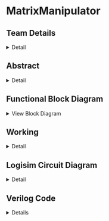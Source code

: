 # MatrixManipulator

<!-- First Section -->
## Team Details
<details>
  <summary>Detail</summary>
	  
  <ul>
    <li>Section: S2 Team-15</li>
    <li>Semester: 3rd Sem B. Tech. CSE</li>
    <li>Member-1: Aditya Suresh, 231CS203, adityasuresh.231cs203@nitk.edu.in</li>
    <li>Member-2: Nikhil Kottoli, 231CS236, nikhilkottoli.231cs236@nitk.edu.in</li>
    <li>Member-3: Vishal, 231CS263, vishalgangani.231cs263@nitk.edu.in</li>
  </ul>
</details>

<!-- Second Section -->
## Abstract
<details>
  <summary>Detail</summary>
  
  - **Motivation:**  
  Efficient handling of matrices is crucial in various fields, including computer graphics, engineering, data science, and machine learning. The need for systems that can efficiently perform these operations and which can be easily scaled are essential. We aimed to make a system which not only performs the most common operations but also is easy to scale and modular.

- **Problem Statement:**  
  This project addresses the need for efficient matrix operations by developing a tool that exclusively uses combinational and sequential circuits to perform multiplication, transposition, and determinant calculations. This solution is grounded in digital systems and implements most used matrix operations in as little hardware as possible.

- **Features:**  
  - **Matrix Multiplication:** Efficiently multiplies two matrices, handling various inputs and displaying the resulting product in a clear format.
  - **Transpose Calculation and Arithmetic Operations:** Allows users to easily find the transpose of any matrix, visually presenting the result. It also performs scalar multiplication and matrix subtraction and addition.
  - **Determinant Finder:** Accurately computes the determinant of square matrices and indicates the existence of an inverse.
  - **User-Friendly Interface:** Provides an easy-to-use interface, simplifying data input and output display using a seven-segment display.

  
</details>

<!-- Block Diagram Section -->
## Functional Block Diagram
<details>
  <summary>View Block Diagram</summary>
  <img src="/Snapshots/BlockDiagram.png" alt="Block Diagram" style="display: block; margin: 20px auto;">
</details>

<!-- Third Section -->
## Working
<details>
  <summary>Detail</summary>
  
  <h3>DESCRIPTION</h3>
  
  <p>Details of the working mechanism of the project will be described here.</p>

</details>

<!-- Fourth Section -->
## Logisim Circuit Diagram
<details>
  <summary>Detail</summary>
	<h2>Main</h2>
	<p> The following is the main module with which the user interacts to compute his operations.</p>
  <img src="/Snapshots/S2-T15.png" alt="Logisim Circuit Diagram" style="display: block; margin: 20px auto;">
	<h4> The main submodules are: </h4>
  <h2>Storage</h2>
	<p>The storage module stores the first input set given by the user and allows us to use the same set of switches to give in another separate set of inputs.</p>
	 <img src="/Snapshots/Storage.png" alt="Logisim Circuit Diagram" style="display: block; margin: 20px auto;">
<h2>Adder</h2>
	<p>The Adder module performs the function of addition of two matrices.</p>
	 <img src="/Snapshots/Adder.png" alt="Logisim Circuit Diagram" style="display: block; margin: 20px auto;">
<h2>Subtractor</h2>
	<p>The Subtractor module performs the function of subtracting one matrix from another.</p>
	 <img src="/Snapshots/Subtractor.png" alt="Logisim Circuit Diagram" style="display: block; margin: 20px auto;">
<h2>Matrix Multiplier</h2>
	<p>The Matrix Multiplier module performs the function of Multiplying two matrices.</p>
	 <img src="/Snapshots/MatrixMultiplier.png" alt="Logisim Circuit Diagram" style="display: block; margin: 20px auto;">
<h2>Scalar Multiplier</h2>
	<p>The Scalar Multiplier module performs the function of multiplying a martix with a scalar number.</p>
	 <img src="/Snapshots/ScalarMultiplier.png" alt="Logisim Circuit Diagram" style="display: block; margin: 20px auto;">
<h2>Transpose</h2>
	<p>The Transpose module performs the function of computing the transpose of the input matrix.</p>
	 <img src="/Snapshots/Transpose.png" alt="Logisim Circuit Diagram" style="display: block; margin: 20px auto;">
<h2>Determinant</h2>
	<p>The Determinant module performs the function of computing the Determinant of the input matrix.</p>
	 <img src="/Snapshots/Determinant.png" alt="Logisim Circuit Diagram" style="display: block; margin: 20px auto;">
<h2>Inverse</h2>
	<p>The Inverse module performs the function of computing the inverse of the input matrix.</p>
	 <img src="/Snapshots/Inverse.png" alt="Logisim Circuit Diagram" style="display: block; margin: 20px auto;">
<h2>7-Segment</h2>
	<p>The 7Segment module performs the function of displaying the output binary number in the form of a readable decimal number.</p>
	 <img src="/Snapshots/7Segment.png" alt="Logisim Circuit Diagram" style="display: block; margin: 20px auto;">
</details>

<!-- Fifth Section -->
## Verilog Code
<details>
  <summary>Details</summary>
  <details>
  <summary>Modules</summary>

```verilog
/*
    Team:S2-T15
    Member-1:Aditya Suresh 231CS203
    Member-2:Nikhil Kottoli 231CS236
    Member-3:Vishal 231CS263
*/


module determinant_2x2(
    input [1:0] d11, d12, d21, d22,  // 2-bit elements of the 2x2 matrix
    output reg [3:0] det             // 4-bit output for the determinant
);

    always @(*) begin
        det = (d11 * d22) - (d12 * d21);
    end

endmodule


module determinant_2x2_gate_level(
    input [1:0] d11, d12, d21, d22,  // Matrix elements
    output [3:0] det                 // Determinant output
);
    
    wire [3:0] mult1;  // Product of d11 and d22
    wire [3:0] mult2;  // Product of d12 and d21
    wire borrow;       // Borrow signal for subtraction

    // Multiplication for d11 * d22
    wire p00, p01, p10, p11; // Partial products
    and (p00, d11[0], d22[0]);
    and (p01, d11[0], d22[1]);
    and (p10, d11[1], d22[0]);
    and (p11, d11[1], d22[1]);

    xor (mult1[1], p01, p10);  // Sum for second bit
    xor (mult1[2], p01, p11);  // Sum for third bit
    and (mult1[0], p00, 1'b1);  // LSB
    and (mult1[3], p11, 1'b1);   // MSB

    // Multiplication for d12 * d21
    wire q00, q01, q10, q11; // Partial products
    and (q00, d12[0], d21[0]);
    and (q01, d12[0], d21[1]);
    and (q10, d12[1], d21[0]);
    and (q11, d12[1], d21[1]);

    xor (mult2[1], q01, q10);  // Sum for second bit
    xor (mult2[2], q01, q11);  // Sum for third bit
    and (mult2[0], q00, 1'b1);  // LSB
    and (mult2[3], q11, 1'b1);   // MSB

    // Subtract mult2 from mult1
    wire [3:0] temp; // Result of subtraction
    wire b0, b1, b2, b3;

    // First bit
    xor (temp[0], mult1[0], mult2[0]); 
    not (b0, mult2[0]);                 
    and (b1, b0, mult1[0]);             

    // Second bit
    xor (temp[1], mult1[1], mult2[1]);
    and (b2, b0, mult1[1]);
    and (b3, mult2[1], mult1[0]);
    or (borrow, b1, b2);               

    // Third bit
    xor (temp[2], mult1[2], mult2[2]);

    // Final output
    assign det = temp; // Assign result
endmodule



module inverse_2x2(
    input signed [3:0] d11, d12, d21, d22,  // Input elements of the 2x2 matrix
    output reg signed [3:0] inv11, inv12, inv21, inv22, // Output for the inverse matrix
    output reg valid                  // Output valid flag
);

    reg signed [5:0] det; // Determinant with wider bit-width for intermediate results

    // Determinant calculation
    always @(*) begin
        det = (d11 * d22) - (d12 * d21);
    end

    // Check if determinant is non-zero and calculate the inverse
    always @(*) begin
        if (det != 0) begin
            valid = 1; // Inverse exists
            inv11 = d22;         // Assign d22 directly
            inv12 = -d12;        // Assign negative of d12
            inv21 = -d21;        // Assign negative of d21
            inv22 = d11;         // Assign d11 directly
        end else begin
            valid = 0; // Inverse does not exist
            inv11 = 4'b0000; // Output 0
            inv12 = 4'b0000; // Output 0
            inv21 = 4'b0000; // Output 0
            inv22 = 4'b0000; // Output 0
        end
    end

endmodule

module inverse_2x2_gate(
    input [3:0] d11, d12, d21, d22,   // Input elements of the 2x2 matrix
    output [3:0] inv11, inv12, inv21, inv22 // Inverse matrix elements
);

    // Wires for negative values
    wire [3:0] neg_d12;
    wire [3:0] neg_d21;

    // Generate negation of d12 and d21 using NOT gates
    not(neg_d12[0], d12[0]);
    not(neg_d12[1], d12[1]);
    not(neg_d12[2], d12[2]);
    not(neg_d12[3], d12[3]);

    not(neg_d21[0], d21[0]);
    not(neg_d21[1], d21[1]);
    not(neg_d21[2], d21[2]);
    not(neg_d21[3], d21[3]);

    // inv11 = d22
    wire inv11_0, inv11_1, inv11_2, inv11_3;
    and(inv11_0, d22[0], 1'b1); // d22[0] 
    and(inv11_1, d22[1], 1'b1); // d22[1] 
    and(inv11_2, d22[2], 1'b1); // d22[2] 
    and(inv11_3, d22[3], 1'b1); // d22[3] 

    // inv12 = -d12
    wire inv12_0, inv12_1, inv12_2, inv12_3;
    and(inv12_0, neg_d12[0], 1'b1); // -d12[0]
    and(inv12_1, neg_d12[1], 1'b1); // -d12[1]
    and(inv12_2, neg_d12[2], 1'b1); // -d12[2]
    and(inv12_3, neg_d12[3], 1'b1); // -d12[3]

    // inv21 = -d21
    wire inv21_0, inv21_1, inv21_2, inv21_3;
    and(inv21_0, neg_d21[0], 1'b1); // -d21[0]
    and(inv21_1, neg_d21[1], 1'b1); // -d21[1]
    and(inv21_2, neg_d21[2], 1'b1); // -d21[2]
    and(inv21_3, neg_d21[3], 1'b1); // -d21[3]

    // inv22 = d11
    wire inv22_0, inv22_1, inv22_2, inv22_3;
    and(inv22_0, d11[0], 1'b1); // d11[0]
    and(inv22_1, d11[1], 1'b1); // d11[1]
    and(inv22_2, d11[2], 1'b1); // d11[2]
    and(inv22_3, d11[3], 1'b1); // d11[3]

    and(inv11[0], inv11_0, 1'b1);
    and(inv11[1], inv11_1, 1'b1);
    and(inv11[2], inv11_2, 1'b1);
    and(inv11[3], inv11_3, 1'b1);

    and(inv12[0], inv12_0, 1'b1);
    and(inv12[1], inv12_1, 1'b1);
    and(inv12[2], inv12_2, 1'b1);
    and(inv12[3], inv12_3, 1'b1);

    and(inv21[0], inv21_0, 1'b1);
    and(inv21[1], inv21_1, 1'b1);
    and(inv21[2], inv21_2, 1'b1);
    and(inv21[3], inv21_3, 1'b1);

    and(inv22[0], inv22_0, 1'b1);
    and(inv22[1], inv22_1, 1'b1);
    and(inv22[2], inv22_2, 1'b1);
    and(inv22[3], inv22_3, 1'b1);

endmodule

module matrix_adder_2x2(
    input [2:0] a11, a12, a21, a22,  // Elements of matrix A (3-bit)
    input [2:0] b11, b12, b21, b22,  // Elements of matrix B (3-bit)
    output [3:0] c11, c12, c21, c22  // Elements of result matrix C (4-bit)
);

    // Addition operations
    assign c11 = a11 + b11;
    assign c12 = a12 + b12;
    assign c21 = a21 + b21;
    assign c22 = a22 + b22;

endmodule


module full_adder (
    input a,
    input b,
    input cin,
    output sum,
    output cout
);
    wire a_xor_b, a_and_b, a_xor_b_and_cin;

    // Logic for Full Adder
    xor(a_xor_b, a, b);              
    xor(sum, a_xor_b, cin);         
    and(a_and_b, a, b);             
    and(a_xor_b_and_cin, a_xor_b, cin); 
    or(cout, a_and_b, a_xor_b_and_cin); 
endmodule

module matrix_adder_2x2_gate_level(
    input [2:0] a11, a12, a21, a22,  // Matrix A elements
    input [2:0] b11, b12, b21, b22,  // Matrix B elements
    output [3:0] c11, c12, c21, c22  // Result matrix elements
);

    // Carry wires
    wire carry11_1, carry11_2, carry11_3;  
    wire carry12_1, carry12_2, carry12_3;  
    wire carry21_1, carry21_2, carry21_3;  
    wire carry22_1, carry22_2, carry22_3;  

    // c11 addition
    full_adder FA11_0 (.a(a11[0]), .b(b11[0]), .cin(1'b0),   .sum(c11[0]), .cout(carry11_1));
    full_adder FA11_1 (.a(a11[1]), .b(b11[1]), .cin(carry11_1), .sum(c11[1]), .cout(carry11_2));
    full_adder FA11_2 (.a(a11[2]), .b(b11[2]), .cin(carry11_2), .sum(c11[2]), .cout(carry11_3));
    and(c11[3], carry11_3, 1'b1);  // MSB for c11

    // c12 addition
    full_adder FA12_0 (.a(a12[0]), .b(b12[0]), .cin(1'b0),   .sum(c12[0]), .cout(carry12_1));
    full_adder FA12_1 (.a(a12[1]), .b(b12[1]), .cin(carry12_1), .sum(c12[1]), .cout(carry12_2));
    full_adder FA12_2 (.a(a12[2]), .b(b12[2]), .cin(carry12_2), .sum(c12[2]), .cout(carry12_3));
    and(c12[3], carry12_3, 1'b1);  // MSB for c12

    // c21 addition
    full_adder FA21_0 (.a(a21[0]), .b(b21[0]), .cin(1'b0),   .sum(c21[0]), .cout(carry21_1));
    full_adder FA21_1 (.a(a21[1]), .b(b21[1]), .cin(carry21_1), .sum(c21[1]), .cout(carry21_2));
    full_adder FA21_2 (.a(a21[2]), .b(b21[2]), .cin(carry21_2), .sum(c21[2]), .cout(carry21_3));
    and(c21[3], carry21_3, 1'b1);  // MSB for c21

    // c22 addition
    full_adder FA22_0 (.a(a22[0]), .b(b22[0]), .cin(1'b0),   .sum(c22[0]), .cout(carry22_1));
    full_adder FA22_1 (.a(a22[1]), .b(b22[1]), .cin(carry22_1), .sum(c22[1]), .cout(carry22_2));
    full_adder FA22_2 (.a(a22[2]), .b(b22[2]), .cin(carry22_2), .sum(c22[2]), .cout(carry22_3));
    and(c22[3], carry22_3, 1'b1);  // MSB for c22

endmodule


module matrix_subtractor_2x2(
    input [2:0] a11, a12, a21, a22,  // Elements of matrix A (3-bit)
    input [2:0] b11, b12, b21, b22,  // Elements of matrix B (3-bit)
    output [3:0] c11, c12, c21, c22  // Elements of result matrix C (4-bit)
);

    // Subtraction operations
    assign c11 = a11 - b11;
    assign c12 = a12 - b12;
    assign c21 = a21 - b21;
    assign c22 = a22 - b22;

endmodule

module full_subtractor (
    input a,
    input b,
    input bin,      // Borrow input
    output diff,    // Difference output
    output bout      // Borrow output
);
    wire a_xor_b, a_nand_b, a_nxor_bin;

    // Logic for Full Subtractor
    xor(a_xor_b, a, b);                  
    xor(diff, a_xor_b, bin);             
    nand(a_nand_b, a, b);                
    xor(a_nxor_bin, a_xor_b, bin);      
    and(bout, a_nand_b, 1'b1);           
    or(bout, bout, a_nxor_bin);
endmodule




module matrix_multiply(
    input [7:0] A, // 2x2 matrix A elements, packed: {a11, a12, a21, a22} - 2 bits each
    input [7:0] B, // 2x2 matrix B elements, packed: {b11, b12, b21, b22} - 2 bits each
    output reg [15:0] C // Resulting 2x2 matrix C elements, packed: {c11, c12, c21, c22} - 4 bits each
);

    // Unpack the matrix elements from A and B (each element is 2 bits)
    reg [1:0] a11, a12, a21, a22;
    reg [1:0] b11, b12, b21, b22;

    reg [3:0] c11, c12, c21, c22; // Results should fit within 4 bits

    always @(*) begin
        // Unpacking the input matrices
        a11 = A[7:6];
        a12 = A[5:4];
        a21 = A[3:2];
        a22 = A[1:0];

        b11 = B[7:6];
        b12 = B[5:4];
        b21 = B[3:2];
        b22 = B[1:0];

        // Matrix multiplication logic
        c11 = (a11 * b11) + (a12 * b21); // Top-left element
        c12 = (a11 * b12) + (a12 * b22); // Top-right element
        c21 = (a21 * b11) + (a22 * b21); // Bottom-left element
        c22 = (a21 * b12) + (a22 * b22); // Bottom-right element

        // Packing the output matrix (packing 4-bit results into 16-bit output)
        C = {c11, c12, c21, c22};
    end
endmodule


module matrix_multiply_gate_level(
    input [7:0] A, // 2x2 matrix A elements packed: {a11, a12, a21, a22}
    input [7:0] B, // 2x2 matrix B elements packed: {b11, b12, b21, b22}
    output [15:0] C // Resulting 2x2 matrix C elements packed: {c11, c12, c21, c22}
);

    // Unpack matrix A
    wire [1:0] a11 = A[7:6];
    wire [1:0] a12 = A[5:4];
    wire [1:0] a21 = A[3:2];
    wire [1:0] a22 = A[1:0];

    // Unpack matrix B
    wire [1:0] b11 = B[7:6];
    wire [1:0] b12 = B[5:4];
    wire [1:0] b21 = B[3:2];
    wire [1:0] b22 = B[1:0];

    // Intermediate products for C
    wire [3:0] p11, p12, p21, p22;
    wire [3:0] p13, p14, p21_temp, p22_temp;
    wire [3:0] p23, p24;

    // c11 = a11 * b11 + a12 * b21
    and (p11[0], a11[0], b11[0]);
    and (p11[1], a11[0], b11[1]);
    and (p11[2], a11[1], b11[0]);
    and (p11[3], a11[1], b11[1]);

    and (p12[0], a12[0], b21[0]);
    and (p12[1], a12[0], b21[1]);
    and (p12[2], a12[1], b21[0]);
    and (p12[3], a12[1], b21[1]);

    // c12 = a11 * b12 + a12 * b22
    and (p13[0], a11[0], b12[0]);
    and (p13[1], a11[0], b12[1]);
    and (p13[2], a11[1], b12[0]);
    and (p13[3], a11[1], b12[1]);

    and (p14[0], a12[0], b22[0]);
    and (p14[1], a12[0], b22[1]);
    and (p14[2], a12[1], b22[0]);
    and (p14[3], a12[1], b22[1]);

    // c21 = a21 * b11 + a22 * b21
    and (p21_temp[0], a21[0], b11[0]);
    and (p21_temp[1], a21[0], b11[1]);
    and (p21_temp[2], a21[1], b11[0]);
    and (p21_temp[3], a21[1], b11[1]);

    and (p22_temp[0], a22[0], b21[0]);
    and (p22_temp[1], a22[0], b21[1]);
    and (p22_temp[2], a22[1], b21[0]);
    and (p22_temp[3], a22[1], b21[1]);

    // c22 = a21 * b12 + a22 * b22
    and (p23[0], a21[0], b12[0]);
    and (p23[1], a21[0], b12[1]);
    and (p23[2], a21[1], b12[0]);
    and (p23[3], a21[1], b12[1]);

    and (p24[0], a22[0], b22[0]);
    and (p24[1], a22[0], b22[1]);
    and (p24[2], a22[1], b22[0]);
    and (p24[3], a22[1], b22[1]);

    // c11 Calculation (using half adders)
    wire c11_temp1, c11_temp2, c11_carry1, c11_carry2;
    or (c11_temp1, p11[0], p12[0]);
    or (c11_temp2, p11[1], p12[1]);
    
    and (c11_carry1, p11[0], p12[0]);
    and (c11_carry2, p11[1], p12[1]);

    // c12 Calculation
    wire c12_temp1, c12_temp2, c12_carry1, c12_carry2;
    or (c12_temp1, p13[0], p14[0]);
    or (c12_temp2, p13[1], p14[1]);

    and (c12_carry1, p13[0], p14[0]);
    and (c12_carry2, p13[1], p14[1]);

    // c21 Calculation
    wire c21_temp1, c21_temp2, c21_carry1, c21_carry2;
    or (c21_temp1, p21_temp[0], p22_temp[0]);
    or (c21_temp2, p21_temp[1], p22_temp[1]);

    and (c21_carry1, p21_temp[0], p22_temp[0]);
    and (c21_carry2, p21_temp[1], p22_temp[1]);

    // c22 Calculation
    wire c22_temp1, c22_temp2, c22_carry1, c22_carry2;
    or (c22_temp1, p23[0], p24[0]);
    or (c22_temp2, p23[1], p24[1]);

    and (c22_carry1, p23[0], p24[0]);
    and (c22_carry2, p23[1], p24[1]);

    // Final outputs for C using only gates
    // c11 output
    wire c11_final, c12_final, c21_final, c22_final;

    or (C[15], c11_temp1, c11_temp2); // c11's carry output
    or (C[14], c11_carry1, c11_carry2); // c11's carry output

    // c12 output
    or (C[13], c12_temp1, c12_temp2); // c12's carry output
    or (C[12], c12_carry1, c12_carry2); // c12's carry output

    // c21 output
    or (C[11], c21_temp1, c21_temp2); // c21's carry output
    or (C[10], c21_carry1, c21_carry2); // c21's carry output

    // c22 output
    or (C[9], c22_temp1, c22_temp2); // c22's carry output
    or (C[8], c22_carry1, c22_carry2); // c22's carry output

endmodule


// 2-bit multiplier module (gate-level)
module multiply_2bit (
    input [1:0] a, b,
    output [3:0] p // 4-bit product
);
    wire p0, p1, p2, p3;

    assign p0 = a[0] & b[0];             // Least significant bit
    assign p1 = (a[1] & b[0]) ^ (a[0] & b[1]);
    assign p2 = (a[1] & b[0]) & (a[0] & b[1]) ^ (a[1] & b[1]);
    assign p3 = (a[1] & b[1]);           // Most significant bit

    assign p = {p3, p2, p1, p0};         // Combine into 4-bit product

endmodule

// 4-bit adder module (gate-level)
module adder_4bit (
    input [3:0] a, b,
    output [3:0] sum
);
    wire carry1, carry2, carry3;

    full_adder FA1 (.a(a[0]), .b(b[0]), .cin(1'b0), .sum(sum[0]), .cout(carry1));
    full_adder FA2 (.a(a[1]), .b(b[1]), .cin(carry1), .sum(sum[1]), .cout(carry2));
    full_adder FA3 (.a(a[2]), .b(b[2]), .cin(carry2), .sum(sum[2]), .cout(carry3));
    full_adder FA4 (.a(a[3]), .b(b[3]), .cin(carry3), .sum(sum[3]), .cout());

endmodule


module matrix_transpose_2x2(
    input [2:0] a11, a12, a21, a22,  // Elements of matrix A (3-bit each)
    output [2:0] t11, t12, t21, t22  // Elements of transposed matrix T (3-bit each)
);

    // Transpose logic
    assign t11 = a11;  // Top-left element stays the same
    assign t12 = a21;  // Top-right element becomes bottom-left
    assign t21 = a12;  // Bottom-left element becomes top-right
    assign t22 = a22;  // Bottom-right element stays the same

endmodule

module matrix_transpose_2x2_gate(
    input [2:0] a11, a12, a21, a22,  // Elements of matrix A (3-bit each)
    output [2:0] t11, t12, t21, t22  // Elements of transposed matrix T (3-bit each)
);

    // Intermediate wires to hold the transposed values
    wire [2:0] temp1; // Holds t11 and t22
    wire [2:0] temp2; // Holds t12 and t21

    // Assigning top-left and bottom-right directly
    // Using AND gates to route the original values
    and (t11[0], a11[0], 1'b1); // t11[0] = a11[0]
    and (t11[1], a11[1], 1'b1); // t11[1] = a11[1]
    and (t11[2], a11[2], 1'b1); // t11[2] = a11[2]

    and (t22[0], a22[0], 1'b1); // t22[0] = a22[0]
    and (t22[1], a22[1], 1'b1); // t22[1] = a22[1]
    and (t22[2], a22[2], 1'b1); // t22[2] = a22[2]

    // Transposing top-right to bottom-left
    and (t12[0], a21[0], 1'b1); // t12[0] = a21[0]
    and (t12[1], a21[1], 1'b1); // t12[1] = a21[1]
    and (t12[2], a21[2], 1'b1); // t12[2] = a21[2]

    // Transposing bottom-left to top-right
    and (t21[0], a12[0], 1'b1); // t21[0] = a12[0]
    and (t21[1], a12[1], 1'b1); // t21[1] = a12[1]
    and (t21[2], a12[2], 1'b1); // t21[2] = a12[2]

endmodule


```
</details>
<details>
  <summary>TestBench</summary>

```verilog
`timescale 1ns / 1ps
`include "S2-T15.v"

module matrix_operations_2x2_tb();

    // Inputs for matrix operations
    reg [2:0] a11, a12, a21, a22;
    reg [2:0] b11, b12, b21, b22;

    // Outputs for matrix addition
    wire [3:0] c11_add, c12_add, c21_add, c22_add;

    // Outputs for matrix subtraction
    wire [3:0] c11_sub, c12_sub, c21_sub, c22_sub;

    // Packed 8-bit inputs for matrix multiplication
    reg [7:0] A_mul;
    reg [7:0] B_mul;
    wire [15:0] C_mul;  // Outputs for matrix multiplication

    // Outputs for matrix transpose
    wire [2:0] t11, t12, t21, t22;

    // Instantiate Unit Under Test (UUT) for matrix addition
    matrix_adder_2x2 uut_add (
        .a11(a11), .a12(a12), .a21(a21), .a22(a22),
        .b11(b11), .b12(b12), .b21(b21), .b22(b22),
        .c11(c11_add), .c12(c12_add), .c21(c21_add), .c22(c22_add)
    );

    // Instantiate Unit Under Test (UUT) for matrix subtraction
    matrix_subtractor_2x2 uut_sub (
        .a11(a11), .a12(a12), .a21(a21), .a22(a22),
        .b11(b11), .b12(b12), .b21(b21), .b22(b22),
        .c11(c11_sub), .c12(c12_sub), .c21(c21_sub), .c22(c22_sub)
    );

    // Instantiate Unit Under Test (UUT) for matrix multiplication
    matrix_multiply uut_mul (
        .A(A_mul),  // Packed matrix A
        .B(B_mul),  // Packed matrix B
        .C(C_mul)   // Packed result matrix C
    );

    // Instantiate Unit Under Test (UUT) for matrix transpose
    matrix_transpose_2x2 uut_trans (
        .a11(a11), .a12(a12), .a21(a21), .a22(a22),
        .t11(t11), .t12(t12), .t21(t21), .t22(t22)
    );

    // Inputs for determinant calculation
    reg [1:0] d11, d12, d21, d22; // 2 bits for each matrix element
    wire [3:0] det; // Use signed to accommodate negative results

    // Instantiate Unit Under Test (UUT) for determinant calculation
    determinant_2x2 duut (
        .d11(d11),
        .d12(d12),
        .d21(d21),
        .d22(d22),
        .det(det)
    );

    // Matrix inputs
    reg signed [3:0] i11, i12, i21, i22;
    wire [3:0] inv11, inv12, inv21, inv22;
    wire valid;                // Valid flag

    // Instantiate the inverse_2x2 module
    inverse_2x2 uut (
        .d11(i11),
        .d12(i12),
        .d21(i21),
        .d22(i22),
        .inv11(inv11),
        .inv12(inv12),
        .inv21(inv21),
        .inv22(inv22),
        .valid(valid)
    );

    // Task to display addition results
    task display_addition_results;
    begin
        $display("Matrix A:");
        $display("%0d %0d", a11, a12);
        $display("%0d %0d", a21, a22);

        $display("Matrix B:");
        $display("%0d %0d", b11, b12);
        $display("%0d %0d", b21, b22);

        $display("Result Matrix C (Addition):");
        $display("%0d %0d", c11_add, c12_add);
        $display("%0d %0d", c21_add, c22_add);

        $display("--------------------");
    end
    endtask

    // Task to display subtraction results
    task display_subtraction_results;
    begin
        $display("Matrix A:");
        $display("%0d %0d", a11, a12);
        $display("%0d %0d", a21, a22);

        $display("Matrix B:");
        $display("%0d %0d", b11, b12);
        $display("%0d %0d", b21, b22);

        $display("Result Matrix C (Subtraction):");
        $display("%0d %0d", c11_sub, c12_sub);
        $display("%0d %0d", c21_sub, c22_sub);

        $display("--------------------");
    end
    endtask

    // Task to display multiplication results
    task display_multiplication_results;
    reg [3:0] A11, A12, A21, A22; // 2x2 matrix elements for A
    reg [3:0] B11, B12, B21, B22; // 2x2 matrix elements for B
    reg [7:0] C11, C12, C21, C22; // 2x2 matrix elements for result C

    begin
        // Unpacking matrix A
        A11 = A_mul[7:6]; A12 = A_mul[5:4];
        A21 = A_mul[3:2]; A22 = A_mul[1:0];

        // Unpacking matrix B
        B11 = B_mul[7:6]; B12 = B_mul[5:4];
        B21 = B_mul[3:2]; B22 = B_mul[1:0];

        // Unpacking matrix C (result)
        C11 = C_mul[15:12]; C12 = C_mul[11:8];
        C21 = C_mul[7:4]; C22 = C_mul[3:0];

        // Display Matrix A
        $display("Matrix A:");
        $display("%2d %2d", A11, A12);
        $display("%2d %2d", A21, A22);

        // Display Matrix B
        $display("Matrix B:");
        $display("%2d %2d", B11, B12);
        $display("%2d %2d", B21, B22);

        // Display Result Matrix C
        $display("Result Matrix C (Multiplication):");
        $display("%2d %2d", C11, C12);
        $display("%2d %2d", C21, C22);

        $display("--------------------");
    end
    endtask

    // Task to display transpose results
    task display_transpose_results;
    begin
        $display("Original Matrix A:");
        $display("%0d %0d", a11, a12);
        $display("%0d %0d", a21, a22);

        $display("Transposed Matrix T:");
        $display("%0d %0d", t11, t12);
        $display("%0d %0d", t21, t22);

        $display("--------------------");
    end
    endtask

    // Task to display determinant
    task display_determinant;
        input [1:0] d11, d12, d21, d22; // Matrix elements
        input signed [3:0] determinant;  // Determinant value
    begin
        $display("Matrix D:");
        $display("%0d %0d", d11, d12);
        $display("%0d %0d", d21, d22);
        $display("Determinant = %0d", determinant);
        $display("--------------------");
    end
    endtask

    // Task to display inverse results
    task display_inverse_results;
        input [1:0] d11, d12, d21, d22; // Input matrix elements
        input signed [3:0] det;          // Determinant
        input signed [3:0] inv11, inv12, inv21, inv22; // Inverse matrix elements
        input valid;                      // Validity flag
    begin
        $display("Matrix D:");
        $display("%0d %0d", d11, d12);
        $display("%0d %0d", d21, d22);
        $display("Determinant = %0d", det);
        
        if (valid) begin
            $display("Inverse Matrix:");
            $display("%0d %0d", inv11, inv12);
            $display("%0d %0d", inv21, inv22);
        end else begin
            $display("Matrix is singular; inverse does not exist.");
        end
        $display("--------------------");
    end
    endtask

    initial begin
        // Initialize matrices A and B
        a11 = 3; a12 = 2; a21 = 1; a22 = 4; // A
        b11 = 1; b12 = 1; b21 = 1; b22 = 1; // B

        // Call display_addition_results
        #10; // Wait for the addition operation
        display_addition_results;

        // Call display_subtraction_results
        #10; // Wait for the subtraction operation
        display_subtraction_results;

        // Initialize matrices for multiplication
        A_mul = {a11, a12, a21, a22}; // Pack matrix A
        B_mul = {b11, b12, b21, b22}; // Pack matrix B
        #10; // Wait for the multiplication operation
        display_multiplication_results;

        // Call display_transpose_results
        #10; // Wait for the transpose operation
        display_transpose_results;

        // Initialize for determinant calculation
        d11 = 1; d12 = 2; d21 = 3; d22 = 4; // Example matrix for determinant
        #10; // Wait for determinant calculation
        display_determinant(d11, d12, d21, d22, det);

        // Initialize for inverse calculation
        i11 = 0; i12 = 3; i21 = 2; i22 = 1; // Example matrix for inverse
        #10; // Wait for inverse calculation
        display_inverse_results(i11, i12, i21, i22, det, inv11, inv12, inv21, inv22, valid);

        $finish; // End simulation
    end
endmodule
```
</details>
<details>
	<summary>Sample Output</summary>
	<img src = "/Snapshots/VerilogSampleOutput.png" alt="Sample output">
</details>
</details>

